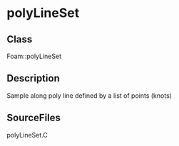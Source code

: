 # polyLineSet 
## Class
Foam::polyLineSet

## Description
Sample along poly line defined by a list of points (knots)

## SourceFiles
polyLineSet.C

